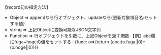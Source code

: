 <!--
record {Object|string|Function} 更新する値
-->
【record句の指定方法】
- Object ⇒ appendなら行オブジェクト、updateなら{更新対象項目名:セットする値}
- string ⇒ 上記Objectに変換可能なJSON文字列
- Function ⇒ 行オブジェクトを引数に、上記Objectを返す関数
  【例】abc欄にfuga+hogeの値をセットする : {func: o=>{return {abc:(o.fuga||0)+(o.hoge||0)}}}
